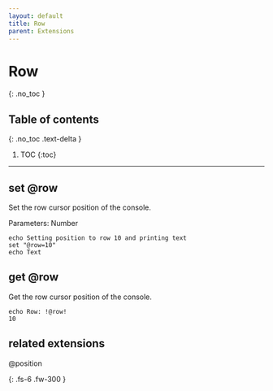 ```yaml
---
layout: default
title: Row
parent: Extensions
---
```


# Row
{: .no_toc }

## Table of contents
{: .no_toc .text-delta }

1. TOC
{:toc}

---

## set @row
Set the row cursor position of the console.

Parameters: Number

```batch
echo Setting position to row 10 and printing text
set "@row=10"
echo Text
```

## get @row
Get the row cursor position of the console.

```batch
echo Row: !@row!
10
```

## related extensions
@position

{: .fs-6 .fw-300 }
